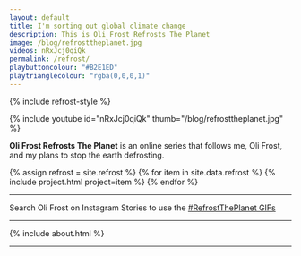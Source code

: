 ```yaml
---
layout: default
title: I'm sorting out global climate change
description: This is Oli Frost Refrosts The Planet
image: /blog/refrosttheplanet.jpg
videos: nRxJcj0qiQk
permalink: /refrost/
playbuttoncolour: "#B2E1ED"
playtrianglecolour: "rgba(0,0,0,1)"
---
```


{% include refrost-style %}

{% include youtube id="nRxJcj0qiQk" thumb="/blog/refrosttheplanet.jpg" %}

**Oli Frost Refrosts The Planet** is an online series that follows me, Oli Frost, and my plans to stop the earth defrosting.

<div class="posts" mardown="0">
{% assign refrost = site.refrost %}
{% for item in site.data.refrost %}
    {% include project.html project=item %}
{% endfor %}
</div>

---

Search Oli Frost on Instagram Stories to use the [#RefrostThePlanet GIFs](/gifs)

---

{% include about.html %}

---

